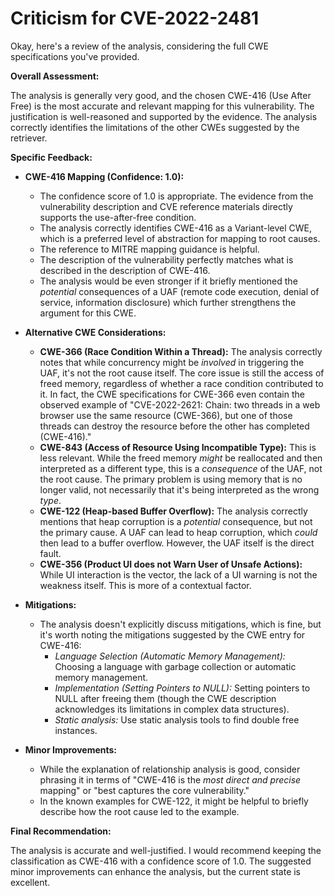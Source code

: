 # Criticism for CVE-2022-2481

Okay, here's a review of the analysis, considering the full CWE specifications you've provided.

**Overall Assessment:**

The analysis is generally very good, and the chosen CWE-416 (Use After Free) is the most accurate and relevant mapping for this vulnerability. The justification is well-reasoned and supported by the evidence. The analysis correctly identifies the limitations of the other CWEs suggested by the retriever.

**Specific Feedback:**

*   **CWE-416 Mapping (Confidence: 1.0):**

    *   The confidence score of 1.0 is appropriate.  The evidence from the vulnerability description and CVE reference materials directly supports the use-after-free condition.
    *   The analysis correctly identifies CWE-416 as a Variant-level CWE, which is a preferred level of abstraction for mapping to root causes.
    *   The reference to MITRE mapping guidance is helpful.
    *   The description of the vulnerability perfectly matches what is described in the description of CWE-416.
    *   The analysis would be even stronger if it briefly mentioned the *potential* consequences of a UAF (remote code execution, denial of service, information disclosure) which further strengthens the argument for this CWE.

*   **Alternative CWE Considerations:**

    *   **CWE-366 (Race Condition Within a Thread):** The analysis correctly notes that while concurrency might be *involved* in triggering the UAF, it's not the root cause itself. The core issue is still the access of freed memory, regardless of whether a race condition contributed to it. In fact, the CWE specifications for CWE-366 even contain the observed example of "CVE-2022-2621: Chain: two threads in a web browser use the same resource (CWE-366), but one of those threads can destroy the resource before the other has completed (CWE-416)."
    *   **CWE-843 (Access of Resource Using Incompatible Type):** This is less relevant. While the freed memory *might* be reallocated and then interpreted as a different type, this is a *consequence* of the UAF, not the root cause. The primary problem is using memory that is no longer valid, not necessarily that it's being interpreted as the wrong *type*.
    *   **CWE-122 (Heap-based Buffer Overflow):** The analysis correctly mentions that heap corruption is a *potential* consequence, but not the primary cause. A UAF can lead to heap corruption, which *could* then lead to a buffer overflow. However, the UAF itself is the direct fault.
    *   **CWE-356 (Product UI does not Warn User of Unsafe Actions):** While UI interaction is the vector, the lack of a UI warning is not the weakness itself.  This is more of a contextual factor.

*   **Mitigations:**

    *   The analysis doesn't explicitly discuss mitigations, which is fine, but it's worth noting the mitigations suggested by the CWE entry for CWE-416:
        *   *Language Selection (Automatic Memory Management):* Choosing a language with garbage collection or automatic memory management.
        *   *Implementation (Setting Pointers to NULL):*  Setting pointers to NULL after freeing them (though the CWE description acknowledges its limitations in complex data structures).
        *   *Static analysis:* Use static analysis tools to find double free instances.

*   **Minor Improvements:**

    *   While the explanation of relationship analysis is good, consider phrasing it in terms of "CWE-416 is the *most direct and precise* mapping" or "best captures the core vulnerability."
    *   In the known examples for CWE-122, it might be helpful to briefly describe how the root cause led to the example.

**Final Recommendation:**

The analysis is accurate and well-justified. I would recommend keeping the classification as CWE-416 with a confidence score of 1.0. The suggested minor improvements can enhance the analysis, but the current state is excellent.